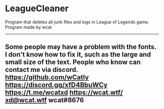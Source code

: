 # LeagueCleaner
Program that deletes all junk files and logs in League of Legends game. Program made by wcat

----------------------------------------------
Some people may have a problem with the fonts. I don't know how to fix it, such as the large and small size of the text. People who know can contact me via discord.
https://github.com/wCatly
https://discord.gg/xfD4BbuWCy
https://t.me/wcatxd
https://wcat.wtf/
xd@wcat.wtf
wcat#8676
----------------------------------------------
